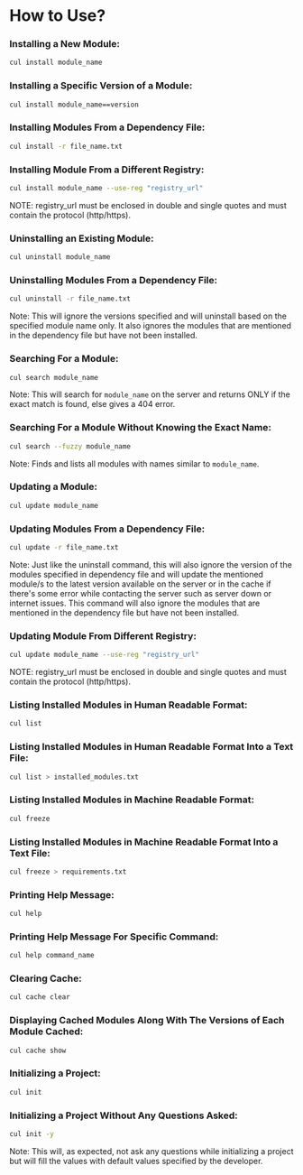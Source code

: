 # How to Use?

### Installing a New Module:
```bash
cul install module_name
```

### Installing a Specific Version of a Module:
```bash
cul install module_name==version
```

### Installing Modules From a Dependency File:
```bash
cul install -r file_name.txt
```

### Installing Module From a Different Registry:
```bash
cul install module_name --use-reg "registry_url"
```
NOTE: registry_url must be enclosed in double and single quotes and must contain the protocol (http/https).

### Uninstalling an Existing Module:
```bash
cul uninstall module_name
```

### Uninstalling Modules From a Dependency File:
```bash
cul uninstall -r file_name.txt
```
Note: This will ignore the versions specified and will uninstall based on the specified module name only. It also ignores the modules that are mentioned in the dependency file but have not been installed.

### Searching For a Module:
```bash
cul search module_name
```
Note: This will search for `module_name` on the server and returns ONLY if the exact match is found, else gives a 404 error.

### Searching For a Module Without Knowing the Exact Name:
```bash
cul search --fuzzy module_name
```
Note: Finds and lists all modules with names similar to `module_name`.

### Updating a Module:
```bash
cul update module_name
```

### Updating Modules From a Dependency File:
```bash
cul update -r file_name.txt
```
Note: Just like the uninstall command, this will also ignore the version of the modules specified in dependency file and will update the mentioned module/s to the latest version available on the server or in the cache if there's some error while contacting the server such as server down or internet issues. This command will also ignore the modules that are mentioned in the dependency file but have not been installed.

### Updating Module From Different Registry:
```bash
cul update module_name --use-reg "registry_url"
```
NOTE: registry_url must be enclosed in double and single quotes and must contain the protocol (http/https).

### Listing Installed Modules in Human Readable Format:
```bash
cul list
```

### Listing Installed Modules in Human Readable Format Into a Text File:
```bash
cul list > installed_modules.txt
```

### Listing Installed Modules in Machine Readable Format:
```bash
cul freeze
```

### Listing Installed Modules in Machine Readable Format Into a Text File:
```bash
cul freeze > requirements.txt
```

### Printing Help Message:
```bash
cul help
```

### Printing Help Message For Specific Command:
```bash
cul help command_name
```

### Clearing Cache:
```bash
cul cache clear
```

### Displaying Cached Modules Along With The Versions of Each Module Cached:
```bash
cul cache show
```

### Initializing a Project:
```bash
cul init
```

### Initializing a Project Without Any Questions Asked:
```bash
cul init -y
```
Note: This will, as expected, not ask any questions while initializing a project but will fill the values with default values specified by the developer.